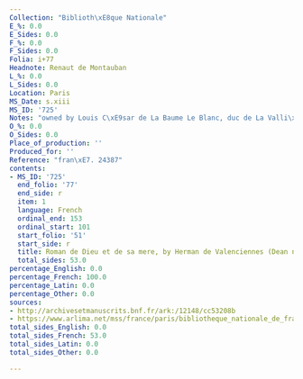 ```yaml
---
Collection: "Biblioth\xE8que Nationale"
E_%: 0.0
E_Sides: 0.0
F_%: 0.0
F_Sides: 0.0
Folia: i+77
Headnote: Renaut de Montauban
L_%: 0.0
L_Sides: 0.0
Location: Paris
MS_Date: s.xiii
MS_ID: '725'
Notes: "owned by Louis C\xE9sar de La Baume Le Blanc, duc de La Valli\xE8re (1708-1780)"
O_%: 0.0
O_Sides: 0.0
Place_of_production: ''
Produced_for: ''
Reference: "fran\xE7. 24387"
contents:
- MS_ID: '725'
  end_folio: '77'
  end_side: r
  item: 1
  language: French
  ordinal_end: 153
  ordinal_start: 101
  start_folio: '51'
  start_side: r
  title: Roman de Dieu et de sa mere, by Herman de Valenciennes (Dean no. 485)
  total_sides: 53.0
percentage_English: 0.0
percentage_French: 100.0
percentage_Latin: 0.0
percentage_Other: 0.0
sources:
- http://archivesetmanuscrits.bnf.fr/ark:/12148/cc53208b
- https://www.arlima.net/mss/france/paris/bibliotheque_nationale_de_france/francais/24387.html
total_sides_English: 0.0
total_sides_French: 53.0
total_sides_Latin: 0.0
total_sides_Other: 0.0

---
```

